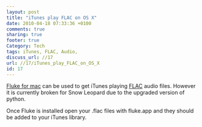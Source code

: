 ```yaml
---
layout: post
title: "iTunes play FLAC on OS X"
date: 2010-04-18 07:33:36 +0100 
comments: true
sharing: true
footer: true
Category: Tech
tags: iTunes, FLAC, Audio,
discuss_url: //17
url: //17/iTunes_play_FLAC_on_OS_X
id: 17
---
```

[Fluke for mac][fluke] can be used to get iTunes playing [FLAC][flac] audio files. However it is currently broken for Snow Leopard due to the upgraded version of python.

Once Fluke is installed open your .flac files with fluke.app and they should be added to your iTunes library.

[fluke]: http://code.google.com/p/flukeformac/
[flac]: http://flac.sourceforge.net/
